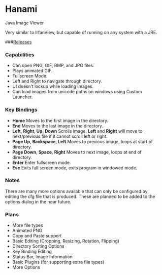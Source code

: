 # Hanami

Java Image Viewer

Very similar to IrfanView, but capable of running on any system with a JRE.

###[Releases](https://github.com/Chase-san/Hanami/releases)

### Capabilities
* Can open PNG, GIF, BMP, and JPG files.
* Plays animated GIF.
* Fullscreen Mode.
* Left and Right to navigate through directory.
* UI doesn't lockup while loading images.
* Can load images from unicode paths on windows using Custom Launcher.

### Key Bindings
* **Home** Moves to the first image in the directory.
* **End** Moves to the last image in the directory.
* **Left**, **Right**, **Up**, **Down** Scrolls image. **Left** and **Right** will move to next/previous file if it cannot scroll left or right. 
* **Page Up**, **Backspace**, **Left** Moves to previous image, loops at start of directory.
* **Page Down**, **Space**, **Right** Moves to next image, loops at end of directory.
* **Enter** Enter fullscreen mode.
* **Esc** Exits full screen mode, exits program in windowed mode.

### Notes
There are many more options available that can only be configured by editing the cfg file that is produced. These are planned to be added to the options dialog in the near future.

### Plans
* More file types
* Animated PNG
* Copy and Paste support
* Basic Editing (Cropping, Resizing, Rotation, Flipping)
* Directory Sorting Options
* Key Binding Editing
* Status Bar, Image Information
* Basic Plugins (for supporting extra file types)
* More Options